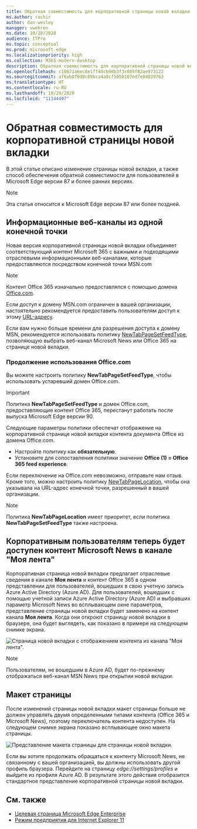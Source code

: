 ```yaml
---
title: Обратная совместимость для корпоративной страницы новой вкладки
ms.author: ruchir
author: dan-wesley
manager: vwehren
ms.date: 10/28/2020
audience: ITPro
ms.topic: conceptual
ms.prod: microsoft-edge
ms.localizationpriority: high
ms.collection: M365-modern-desktop
description: Обратная совместимость для корпоративной страницы новой вкладки
ms.openlocfilehash: c10671a6ec8e1ff4dcb0db3f3c085f82ae973122
ms.sourcegitcommit: af6ab070d0c09bca4a9cf505b107ed7e04839763
ms.translationtype: HT
ms.contentlocale: ru-RU
ms.lasthandoff: 10/29/2020
ms.locfileid: "11144497"
---
```

# Обратная совместимость для корпоративной страницы новой вкладки

В этой статье описано изменение страницы новой вкладки, а также способ обеспечения обратной совместимости для пользователей в Microsoft Edge версии 87 и более ранних версиях.

> [!NOTE]
> Эта статья относится к Microsoft Edge версии 87 или более поздней.

##  <a name="information-feeds-from-single-endpoint"></a>Информационные веб-каналы из одной конечной точки

Новая версия корпоративной страницы новой вкладки объединяет соответствующий контент Microsoft 365 с важными и подходящими отраслевыми информационными веб-каналами, которые предоставляются посредством конечной точки MSN.com

> [!NOTE]
> Контент Office 365 изначально предоставлялся с помощью домена [Office.com](https://www.office.com).

Если доступ к домену MSN.com ограничен в вашей организации, настоятельно рекомендуется предоставить пользователям доступ к этому [URL-адресу](https://ntp.msn.com).

Если вам нужно больше времени для разрешения доступа к домену MSN, рекомендуется использовать политику [NewTabPageSetFeedType](https://docs.microsoft.com/deployedge/microsoft-edge-policies#newtabpagesetfeedtype), позволяющую выбрать веб-канал Microsoft News или Office 365 на странице новой вкладки.

###  <a name="keep-using-office.com"></a>Продолжение использования Office.com

 Вы можете настроить политику **NewTabPageSetFeedType**, чтобы использовать устаревший домен Office.com.

> [!IMPORTANT]
> Политика **NewTabPageSetFeedType** и домен Office.com, предоставляющие контент Office 365, перестанут работать после выпуска Microsoft Edge версии 90.

Следующие параметры политики обеспечат отображение на корпоративной странице новой вкладки контента документа Office из домена Office.com.

- Настройте политику как **обязательную**.
- Установите для сопоставления политики значение **Office (1) = Office 365 feed experience**.

Если переключение на Office.com невозможно, отправьте нам отзыв. Кроме того, можно настроить политику [NewTabPageLocation](https://docs.microsoft.com/deployedge/microsoft-edge-policies#newtabpagelocation), чтобы она указывала на URL-адрес конечной точки, разрешенный в вашей организации.

> [!NOTE]
> Политика **NewTabPageLocation** имеет приоритет, если политика **NewTabPageSetFeedType** также настроена.

##  <a name="enterprise-users-will-now-get-microsoft-news-content-via-my-feed"></a>Корпоративным пользователям теперь будет доступен контент Microsoft News в канале "Моя лента"

Корпоративная страница новой вкладки предлагает отраслевые сведения в канале **Моя лента** и контент Office 365 в одном представлении для пользователей, вошедших в свою учетную запись Azure Active Directory (Azure AD). Для пользователей, вошедших с помощью учетной записи Azure Active Directory (Azure AD) и выбравших параметр Microsoft News во всплывающем окне параметров, представление страницы новой вкладки будет заменено на контент канала **Моя лента**. Когда они откроют страницу новой вкладки в браузере, она будет выглядеть, как показано в примере на следующем снимке экрана.

![Страница новой вкладки с отображением контента из канала "Моя лента".](media/microsoft-edge-ntp-backward-compatibility/microsoft-edge-ntp-myfeed-view.png)

> [!NOTE]
> Пользователям, не вошедшим в Azure AD, будет по-прежнему отображаться веб-канал MSN News при открытии новой вкладки.

##  <a name="page-layout"></a>Макет страницы

После изменений страницы новой вкладки макет страницы больше не должен управлять двумя определенными типами контента (Office 365 и Microsoft News), поэтому переключатель контента недоступен. На следующем снимке экрана показано всплывающее окно макета страницы.

![Представление макета страницы для страницы новой вкладки.](media/microsoft-edge-ntp-backward-compatibility/microsoft-edge-ntp-page-layout.png)

Если вы хотите продолжать обращаться к контенту Microsoft News, не связанному с вашей организацией, вы должны использовать другой профиль браузера. Перейдите на страницу *edge://settings/profiles* и выйдите из профиля Azure AD. В результате этого действия отобразится стандартное представление корпоративной страницы новой вкладки. 

##  <a name="see-also"></a>См. также

- [Целевая страница Microsoft Edge Enterprise](https://aka.ms/EdgeEnterprise)
- [Режим предприятия для Internet Explorer 11](https://docs.microsoft.com/internet-explorer/ie11-deploy-guide/enterprise-mode-overview-for-ie11)
